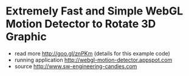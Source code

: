Extremely Fast and Simple WebGL Motion Detector to Rotate 3D Graphic
====================================================================

- read more http://goo.gl/znPKm (details for this example code)
- running application http://webgl-motion-detector.appspot.com
- source http://www.sw-engineering-candies.com


